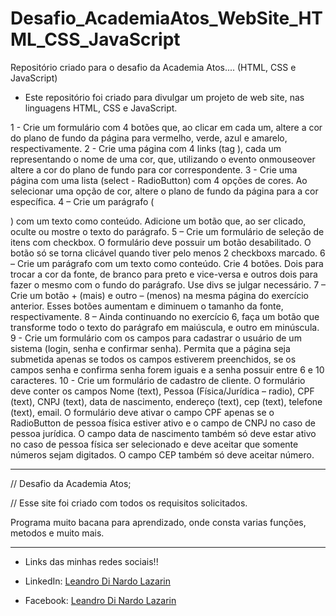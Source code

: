 # Desafio_AcademiaAtos_WebSite_HTML_CSS_JavaScript
Repositório criado para o desafio da Academia Atos.... (HTML, CSS e JavaScript)

* Este repositório foi criado para divulgar um projeto de web site, nas linguagens HTML, CSS e JavaScript.

1 - Crie um formulário com 4 botões que, ao clicar em cada um, altere a cor do plano de fundo da página para vermelho, verde, azul e amarelo, respectivamente.
2 - Crie uma página com 4 links (tag <a>), cada um representando o nome de uma cor, que, utilizando o evento onmouseover altere a cor do plano de fundo para cor 
correspondente.
3 - Crie uma página com uma lista (select - RadioButton) com 4 opções de cores. Ao selecionar uma opção de cor, altere o plano de fundo da página para a cor 
específica.
4 – Crie um parágrafo (<p>) com um texto como conteúdo. Adicione um botão que, ao ser clicado, oculte ou mostre o texto do parágrafo.
5 – Crie um formulário de seleção de itens com checkbox. O formulário deve possuir um botão desabilitado. O botão só se torna clicável quando tiver pelo menos 2 
checkboxs marcado.
6 – Crie um parágrafo com um texto como conteúdo. Crie 4 botões. Dois para trocar a cor da fonte, de branco para preto e vice-versa e outros dois para fazer o 
mesmo com o fundo do parágrafo. Use divs se julgar necessário.
7 – Crie um botão + (mais) e outro – (menos) na mesma página do exercício anterior. Esses botões aumentam e diminuem o tamanho da fonte, respectivamente.
8 – Ainda continuando no exercício 6, faça um botão que transforme todo o texto do parágrafo em maiúscula, e outro em minúscula.
9 - Crie um formulário com os campos para cadastrar o usuário de um sistema (login, senha e confirmar senha). Permita que a página seja submetida apenas se
todos os campos estiverem preenchidos, se os campos senha e confirma senha forem iguais e a senha possuir entre 6 e 10 caracteres.
10 - Crie um formulário de cadastro de cliente. O formulário deve conter os campos Nome (text), Pessoa (Física/Jurídica – radio), CPF (text), CNPJ (text),
data de nascimento, endereço (text), cep (text), telefone (text), email. O formulário deve ativar o campo CPF apenas se o RadioButton de pessoa física estiver
ativo e o campo de CNPJ no caso de pessoa jurídica. O campo data de nascimento também só deve estar ativo no caso de pessoa física ser selecionado e deve 
aceitar que somente números sejam digitados. O campo CEP também só deve aceitar número.

***********************************************************************************
// Desafio da Academia Atos;

// Esse site foi criado com todos os requisitos solicitados. 

Programa muito bacana para aprendizado, onde consta varias funções, metodos e muito mais.

**********************************************************************************

* Links das minhas redes sociais!!

* LinkedIn: 
[Leandro Di Nardo Lazarin](https://www.linkedin.com/in/leandro-di-nardo-lazarin-694a59236/)

* Facebook:
[Leandro Di Nardo Lazarin](https://www.facebook.com/leandro.dinardolazarin)
